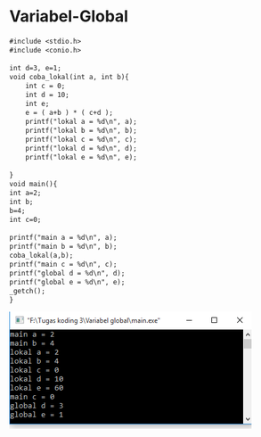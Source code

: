 # Variabel-Global
    #include <stdio.h>
    #include <conio.h>

    int d=3, e=1;
    void coba_lokal(int a, int b){
        int c = 0;
        int d = 10;
        int e;
        e = ( a+b ) * ( c+d );
        printf("lokal a = %d\n", a);
        printf("lokal b = %d\n", b);
        printf("lokal c = %d\n", c);
        printf("lokal d = %d\n", d);
        printf("lokal e = %d\n", e);

    }
    void main(){
    int a=2;
    int b;
    b=4;
    int c=0;

    printf("main a = %d\n", a);
    printf("main b = %d\n", b);
    coba_lokal(a,b);
    printf("main c = %d\n", c);
    printf("global d = %d\n", d);
    printf("global e = %d\n", e);
    _getch();
    }
   ![img](https://raw.githubusercontent.com/BambangPriam/Variabel-Global/master/Variabel%20Global%201.png)
